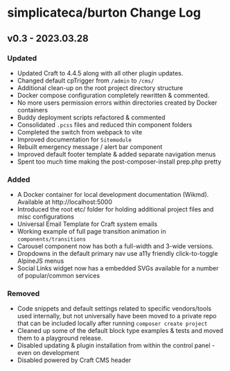 # simplicateca/burton Change Log

## v0.3 - 2023.03.28

### Updated

 - Updated Craft to 4.4.5 along with all other plugin updates.
 - Changed default cpTrigger from `/admin` to `/cms/`
 - Additional clean-up on the root project directory structure
 - Docker compose configuration completely rewritten & commented.
 - No more users permission errors within directories created by Docker containers
 - Buddy deployment scripts refactored & commented
 - Consolidated `.pcss` files and reduced thin component folders
 - Completed the switch from webpack to vite
 - Improved documentation for `Sitemodule`
 - Rebuilt emergency message / alert bar component
 - Improved default footer template & added separate navigation menus
 - Spent too much time making the post-composer-install prep.php pretty


### Added

 - A Docker container for local development documentation (Wikmd). Available at http://localhost:5000
 - Introduced the root etc/ folder for holding additional project files and misc configurations
 - Universal Email Template for Craft system emails
 - Working example of full page transition animation in `components/transitions`
 - Carousel component now has both a full-width and 3-wide versions.
 - Dropdowns in the default primary nav use a11y friendly click-to-toggle AlpineJS menus
 - Social Links widget now has a embedded SVGs available for a number of popular/common services


### Removed

 - Code snippets and default settings related to specific vendors/tools used internally, but not universally
   have been moved to a private repo that can be included locally after running `composer create project`
 - Cleaned up some of the default block type examples & tests and moved them to a playground release.
 - Disabled updating & plugin installation from within the control panel - even on development
 - Disabled powered by Craft CMS header